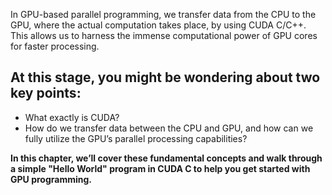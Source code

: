 In GPU-based parallel programming, we transfer data from the CPU to the GPU, where the actual computation takes place, by using CUDA C/C++. This allows us to harness the immense computational power of GPU cores for faster processing.

## At this stage, you might be wondering about two key points:

- What exactly is CUDA?
- How do we transfer data between the CPU and GPU, and how can we fully utilize the GPU’s parallel processing capabilities?

**In this chapter, we’ll cover these fundamental concepts and walk through a simple "Hello World" program in CUDA C to help you get started with GPU programming.**

<h1 allign = "center" CUDA ?>   </h1>
